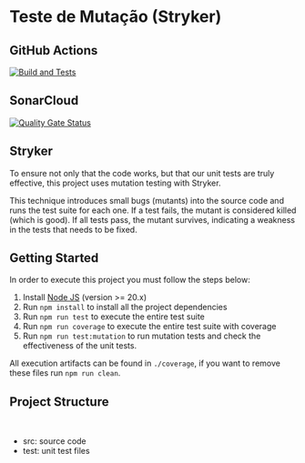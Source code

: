 # Teste de Mutação (Stryker)

## GitHub Actions

[![Build and Tests](https://github.com/ugioni/unit-tests-jest/actions/workflows/node.js.yml/badge.svg?branch=master)](https://github.com/ugioni/unit-tests-jest/actions/workflows/node.js.yml)

## SonarCloud

[![Quality Gate Status](https://sonarcloud.io/api/project_badges/measure?project=ugioni_unit-tests-jest&metric=alert_status)](https://sonarcloud.io/summary/new_code?id=ugioni_unit-tests-jest)

## Stryker

To ensure not only that the code works, but that our unit tests are truly effective, this project uses mutation testing with Stryker.

This technique introduces small bugs (mutants) into the source code and runs the test suite for each one. If a test fails, the mutant is considered killed (which is good). If all tests pass, the mutant survives, indicating a weakness in the tests that needs to be fixed.

## Getting Started

In order to execute this project you must follow the steps below:

1. Install [Node JS](https://nodejs.org/) (version >= 20.x)
1. Run `npm install` to install all the project dependencies
1. Run `npm run test` to execute the entire test suite
1. Run `npm run coverage` to execute the entire test suite with coverage
1. Run `npm run test:mutation` to run mutation tests and check the effectiveness of the unit tests.


All execution artifacts can be found in `./coverage`, if you want to remove these files run `npm run clean`.

## Project Structure
</br>
<ul>
    <li>src: source code</li>
    <li>test: unit test files</li>
</ul>

